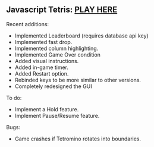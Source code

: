 ## Javascript Tetris: [PLAY HERE](https://tetris.votommy.com)

Recent additions: 
- Implemented Leaderboard (requires database api key)
- Implemented fast drop.
- Implemented column highlighting.
- Implemented Game Over condition
- Added visual instructions.
- Added in-game timer.
- Added Restart option.
- Rebinded keys to be more similar to other versions.
- Completely redesigned the GUI

To do: 
- Implement a Hold feature.
- Implement Pause/Resume feature.

Bugs:
- Game crashes if Tetromino rotates into boundaries.
